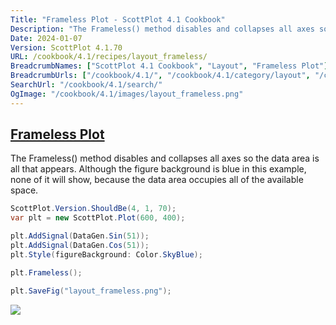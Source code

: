 ```yaml
---
Title: "Frameless Plot - ScottPlot 4.1 Cookbook"
Description: "The Frameless() method disables and collapses all axes so the data area is all that appears. Although the figure background is blue in this example, none of it will show, because the data area occupies all of the available space."
Date: 2024-01-07
Version: ScottPlot 4.1.70
URL: /cookbook/4.1/recipes/layout_frameless/
BreadcrumbNames: ["ScottPlot 4.1 Cookbook", "Layout", "Frameless Plot"]
BreadcrumbUrls: ["/cookbook/4.1/", "/cookbook/4.1/category/layout", "/cookbook/4.1/recipes/layout_frameless/"]
SearchUrl: "/cookbook/4.1/search/"
OgImage: "/cookbook/4.1/images/layout_frameless.png"
---
```


<h2><a id='frameless-plot' href='/cookbook/4.1/recipes/layout_frameless/'>Frameless Plot</a></h2>

The Frameless() method disables and collapses all axes so the data area is all that appears. Although the figure background is blue in this example, none of it will show, because the data area occupies all of the available space.

```cs
ScottPlot.Version.ShouldBe(4, 1, 70);
var plt = new ScottPlot.Plot(600, 400);

plt.AddSignal(DataGen.Sin(51));
plt.AddSignal(DataGen.Cos(51));
plt.Style(figureBackground: Color.SkyBlue);

plt.Frameless();

plt.SaveFig("layout_frameless.png");
```

<img src='../../images/layout_frameless.png' class='d-block mx-auto my-5' />


